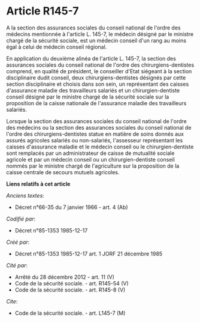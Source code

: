 # Article R145-7

A la section des assurances sociales du conseil national de l'ordre des médecins mentionnée à l'article L. 145-7, le médecin
désigné par le ministre chargé de la sécurité sociale, est un médecin conseil d'un rang au moins égal à celui de médecin
conseil régional. 

En application du deuxième alinéa de l'article L. 145-7, la section des assurances sociales du conseil national de l'ordre
des chirurgiens-dentistes comprend, en qualité de président, le conseiller d'Etat siégeant à la section disciplinaire dudit
conseil, deux chirurgiens-dentistes désignés par cette section disciplinaire et choisis dans son sein, un représentant des
caisses d'assurance maladie des travailleurs salariés et un chirurgien-dentiste conseil désigné par le ministre chargé de la
sécurité sociale sur la proposition de la caisse nationale de l'assurance maladie des travailleurs salariés. 

Lorsque la section des assurances sociales du conseil national de l'ordre des médecins ou la section des assurances sociales
du conseil national de l'ordre des chirurgiens-dentistes statue en matière de soins donnés aux assurés agricoles salariés ou
non-salariés, l'assesseur représentant les caisses d'assurance maladie et le médecin conseil ou le chirurgien-dentiste sont
remplacés par un administrateur de caisse de mutualité sociale agricole et par un médecin conseil ou un chirurgien-dentiste
conseil nommés par le ministre chargé de l'agriculture sur la proposition de la caisse centrale de secours mutuels agricoles.

**Liens relatifs à cet article**

_Anciens textes_:

  - Décret n°66-35 du 7 janvier 1966 - art. 4 (Ab)

_Codifié par_:

  - Décret n°85-1353 1985-12-17

_Créé par_:

  - Décret n°85-1353 1985-12-17 art. 1 JORF 21 décembre 1985

_Cité par_:

  - Arrêté du 28 décembre 2012 - art. 11 (V)
  - Code de la sécurité sociale. - art. R145-54 (V)
  - Code de la sécurité sociale. - art. R145-8 (V)

_Cite_:

  - Code de la sécurité sociale. - art. L145-7 (M)
